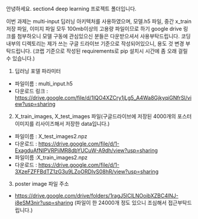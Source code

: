 안녕하세요. section4 deep learning 프로젝트 폴더입니다.

이번 과제는 multi-input 딥러닝 아키텍처를 사용하였으며, 
모델.h5 파일, 중간 x_train 저장 파일, 이미지 파일 모두 100mb이상의 고용량 파일이므로 
하기 google drive 링크를 첨부하오니 모델 구동에 관심있으신 분들은 다운받으셔서 사용부탁드립니다.
코딩 내부의 디렉토리는 제가 쓰는 구글 드라이브 기준으로 작성되어있으니, 용도 것 변경 부탁드립니다.
(코랩 기준으로 작성된 requirements로 pip 설치시 시간에 좀 오래 걸릴 수 있습니다.)

1. 딥러닝 포델 파라미터 
  - 파일이름 : multi_input.h5
  - 다운로드 링크 : https://drive.google.com/file/d/1lQO4XZCry1jLg5_A4Wa8GjkyqiGNfrSl/view?usp=sharing
2. X_train_images, X_test_images 파일(구글드라이브에 저장된 4000개의 포스터 이미지를 리사이즈해서 저장한 data입니다.)
  - 파일이름 : X_test_images2.npz
  - 다운로드 : https://drive.google.com/file/d/1-ExagduAfNIPVRPiiMR8dbYUCuW-A9dh/view?usp=sharing
  - 파일이름 :X_train_images2.npz
  - 다운로드 : https://drive.google.com/file/d/1-3XzeFZFFBdTZ1zG3u9LZoORDIvS08hR/view?usp=sharing
3. poster image 파일 주소
  - https://drive.google.com/drive/folders/1ragJ5lClLNOoibXZBC4lNJ-i8eSM3nir?usp=sharing
    (파일이 한 24000개 정도 있으니 조심해서 접근부탁드립니다.)
